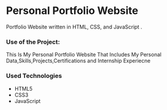 <h1>Personal Portfolio Website</h1>

<p>Portfolio Website written in HTML, CSS, and JavaScript .</p>

### Use of the Project:

<p>This Is My Personal Portfolio Website That Includes My Personal Data,Skills,Projects,Certifications and Internship Experiecne</p>

<h3>Used Technologies</h3>
<ul>
  <li>HTML5</li>
  <li>CSS3</li>
  <li>JavaScript</li>
</ul>



